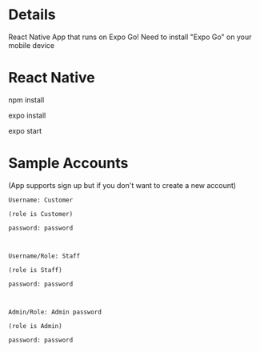 # Details

React Native App that runs on Expo Go!
Need to install "Expo Go" on your mobile device

# React Native

npm install

expo install

expo start

# Sample Accounts

(App supports sign up but if you don't want to create a new account)

    Username: Customer

    (role is Customer)

    password: password



    Username/Role: Staff

    (role is Staff)

    password: password



    Admin/Role: Admin password

    (role is Admin)

    password: password
